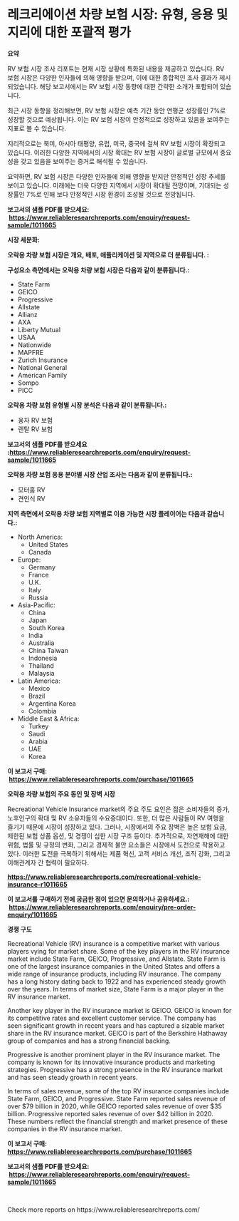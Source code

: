 <p><h1>레크리에이션 차량 보험 시장: 유형, 응용 및 지리에 대한 포괄적 평가</h1></p><p><strong>요약</strong></p>
<p><p>RV 보험 시장 조사 리포트는 현재 시장 상황에 특화된 내용을 제공하고 있습니다. RV 보험 시장은 다양한 인자들에 의해 영향을 받으며, 이에 대한 종합적인 조사 결과가 제시되었습니다. 해당 보고서에서는 RV 보험 시장 동향에 대한 간략한 소개가 포함되어 있습니다.</p><p>최근 시장 동향을 정리해보면, RV 보험 시장은 예측 기간 동안 연평균 성장률인 7%로 성장할 것으로 예상됩니다. 이는 RV 보험 시장이 안정적으로 성장하고 있음을 보여주는 지표로 볼 수 있습니다.</p><p>지리적으로는 북미, 아시아 태평양, 유럽, 미국, 중국에 걸쳐 RV 보험 시장이 확장되고 있습니다. 이러한 다양한 지역에서의 시장 확대는 RV 보험 시장이 글로벌 규모에서 중요성을 갖고 있음을 보여주는 증거로 해석될 수 있습니다.</p><p>요약하면, RV 보험 시장은 다양한 인자들에 의해 영향을 받지만 안정적인 성장 추세를 보이고 있습니다. 미래에는 더욱 다양한 지역에서 시장이 확대될 전망이며, 기대되는 성장률인 7%로 인해 보다 안정적인 시장 환경이 조성될 것으로 전망됩니다.</p></p>
<p><strong>보고서의 샘플 PDF를 받으세요: &nbsp;<a href="https://www.reliableresearchreports.com/enquiry/request-sample/1011665">https://www.reliableresearchreports.com/enquiry/request-sample/1011665</a></strong></p>
<p><strong>시장 세분화:</strong></p>
<p><strong> 오락용 차량 보험 시장은 개요, 배포, 애플리케이션 및 지역으로 더 분류됩니다. :</strong></p>
<p><strong>구성요소 측면에서는 오락용 차량 보험 시장은 다음과 같이 분류됩니다.:</strong></p>
<p><ul><li>State Farm</li><li>GEICO</li><li>Progressive</li><li>Allstate</li><li>Allianz</li><li>AXA</li><li>Liberty Mutual</li><li>USAA</li><li>Nationwide</li><li>MAPFRE</li><li>Zurich Insurance</li><li>National General</li><li>American Family</li><li>Sompo</li><li>PICC</li></ul></p>
<p><strong> 오락용 차량 보험 유형별 시장 분석은 다음과 같이 분류됩니다.:</strong></p>
<p><ul><li>융자 RV 보험</li><li>렌탈 RV 보험</li></ul></p>
<p><strong>보고서의 샘플 PDF를 받으세요 :<a href="https://www.reliableresearchreports.com/enquiry/request-sample/1011665">https://www.reliableresearchreports.com/enquiry/request-sample/1011665</a></strong></p>
<p><strong> 오락용 차량 보험 응용 분야별 시장 산업 조사는 다음과 같이 분류됩니다.:</strong></p>
<p><ul><li>모터홈 RV</li><li>견인식 RV</li></ul></p>
<p><strong>지역 측면에서 오락용 차량 보험 지역별로 이용 가능한 시장 플레이어는 다음과 같습니다.:</strong></p>
<p><ul>
    <li>
        North America:
        <ul>
            <li>United States</li>
            <li>Canada</li>
        </ul>
    </li>
    <li>
        Europe:
        <ul>
            <li>Germany</li>
            <li>France</li>
            <li>U.K.</li>
            <li>Italy</li>
            <li>Russia</li>
        </ul>
    </li>
    <li>
        Asia-Pacific:
        <ul>
            <li>China</li>
            <li>Japan</li>
            <li>South Korea</li>
            <li>India</li>
            <li>Australia</li>
            <li>China Taiwan</li>
            <li>Indonesia</li>
            <li>Thailand</li>
            <li>Malaysia</li>
        </ul>
    </li>
    <li>
        Latin America:
        <ul>
            <li>Mexico</li>
            <li>Brazil</li>
            <li>Argentina Korea</li>
            <li>Colombia</li>
        </ul>
    </li>
    <li>
        Middle East & Africa:
        <ul>
            <li>Turkey</li>
            <li>Saudi</li>
            <li>Arabia</li>
            <li>UAE</li>
            <li>Korea</li>
        </ul>
    </li>
    </ul></p>
<p><strong>이 보고서 구매: &nbsp;<a href="https://www.reliableresearchreports.com/purchase/1011665">https://www.reliableresearchreports.com/purchase/1011665</a></strong></p>
<p><strong>오락용 차량 보험의 주요 동인 및 장벽 시장</strong></p>
<p><p>Recreational Vehicle Insurance market의 주요 주도 요인은 젊은 소비자들의 증가, 노후인구의 확대 및 RV 소유자들의 수요증대이다. 또한, 더 많은 사람들이 RV 여행을 즐기기 때문에 시장이 성장하고 있다. 그러나, 시장에서의 주요 장벽은 높은 보험 요금, 제한된 보험 상품 옵션, 및 경쟁이 심한 시장 구조 등이다. 추가적으로, 자연재해에 대한 위험, 법률 및 규정의 변화, 그리고 경제적 불안 요소들은 시장에서 도전으로 작용하고 있다. 이러한 도전을 극복하기 위해서는 제품 혁신, 고객 서비스 개선, 조직 강화, 그리고 이해관계자 간 협력이 필요하다.</p></p>
<p><strong><a href="https://www.reliableresearchreports.com/recreational-vehicle-insurance-r1011665">https://www.reliableresearchreports.com/recreational-vehicle-insurance-r1011665</a></strong></p>
<p><strong>이 보고서를 구매하기 전에 궁금한 점이 있으면 문의하거나 공유하세요.: &nbsp;<a href="https://www.reliableresearchreports.com/enquiry/pre-order-enquiry/1011665">https://www.reliableresearchreports.com/enquiry/pre-order-enquiry/1011665</a></strong></p>
<p><strong>경쟁 구도</strong></p>
<p><p>Recreational Vehicle (RV) insurance is a competitive market with various players vying for market share. Some of the key players in the RV insurance market include State Farm, GEICO, Progressive, and Allstate. State Farm is one of the largest insurance companies in the United States and offers a wide range of insurance products, including RV insurance. The company has a long history dating back to 1922 and has experienced steady growth over the years. In terms of market size, State Farm is a major player in the RV insurance market.</p><p>Another key player in the RV insurance market is GEICO. GEICO is known for its competitive rates and excellent customer service. The company has seen significant growth in recent years and has captured a sizable market share in the RV insurance market. GEICO is part of the Berkshire Hathaway group of companies and has a strong financial backing.</p><p>Progressive is another prominent player in the RV insurance market. The company is known for its innovative insurance products and marketing strategies. Progressive has a strong presence in the RV insurance market and has seen steady growth in recent years.</p><p>In terms of sales revenue, some of the top RV insurance companies include State Farm, GEICO, and Progressive. State Farm reported sales revenue of over $79 billion in 2020, while GEICO reported sales revenue of over $35 billion. Progressive reported sales revenue of over $42 billion in 2020. These numbers reflect the financial strength and market presence of these companies in the RV insurance market.</p></p>
<p><strong>이 보고서 구매: &nbsp; <a href="https://www.reliableresearchreports.com/purchase/1011665">https://www.reliableresearchreports.com/purchase/1011665</a></strong></p>
<p><strong>보고서의 샘플 PDF를 받으세요: &nbsp;<a href="https://www.reliableresearchreports.com/enquiry/request-sample/1011665">https://www.reliableresearchreports.com/enquiry/request-sample/1011665</a></strong><strong></strong></p>
<p>&nbsp;</p>
<p>Check more reports on https://www.reliableresearchreports.com/</p>